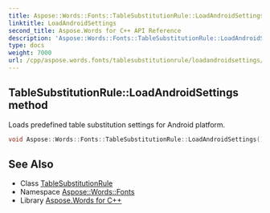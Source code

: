 ```yaml
---
title: Aspose::Words::Fonts::TableSubstitutionRule::LoadAndroidSettings method
linktitle: LoadAndroidSettings
second_title: Aspose.Words for C++ API Reference
description: 'Aspose::Words::Fonts::TableSubstitutionRule::LoadAndroidSettings method. Loads predefined table substitution settings for Android platform in C++.'
type: docs
weight: 7000
url: /cpp/aspose.words.fonts/tablesubstitutionrule/loadandroidsettings/
---
```

## TableSubstitutionRule::LoadAndroidSettings method


Loads predefined table substitution settings for Android platform.

```cpp
void Aspose::Words::Fonts::TableSubstitutionRule::LoadAndroidSettings()
```

## See Also

* Class [TableSubstitutionRule](../)
* Namespace [Aspose::Words::Fonts](../../)
* Library [Aspose.Words for C++](../../../)
